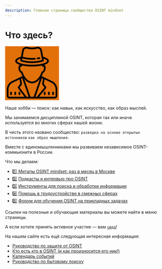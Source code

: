 ```yaml
---
description: Главная страница сообщества OSINT mindset
---
```


# Что здесь?

![](.gitbook/assets/image.png)

Наше хобби — поиск: как навык, как искусство, как образ мыслей.

Мы занимаемся дисциплиной OSINT, которая так или иначе используется во многих сферах нашей жизни.&#x20;

В честь этого названо сообщество: `разведка на основе открытых источников` `как образ мышления`.

Вместе с единомышленниками мы развиваем независимое OSINT-коммьюнити в России.

Что мы делаем:

* [1️⃣ Митапы OSINT mindset: раз в месяц в Москве](https://osint-mindset.gitbook.io/index/mitapy-i-podkasty)
* [2️⃣](https://t.me/osint\_mindset/138) [Подкасты и интервью про OSINT](http://youtube.com/@osint\_mindset)
* [3️⃣](https://t.me/osint\_mindset/138) [Инструменты для поиска и обработки информации](https://github.com/soxoj)
* [4️⃣](https://t.me/osint\_mindset/138) [Помощь в трудоустройстве в смежных сферах](https://t.me/osint\_mindset/144)
* [5️⃣](https://t.me/osint\_mindset/138) [Форум для обучения OSINT на прикладных задачах](https://t.me/osint\_mindset/150)

Ссылки на полезные и обучающие материалы вы можете найти в меню страницы.

А если хотите принять активное участие — вам [`сюда`](https://docs.google.com/forms/d/e/1FAIpQLScXQhUQ1pF\_-rp6lx-sb9MSBx1e1Qmj60zmkw04Wdls\_m2iEQ/viewform)!

На нашем сайте есть ещё следующая интересная информация:

* [Руководство по защите от OSINT](https://osint-mindset.gitbook.io/counter-osint)
* [Кто есть кто в OSINT (и как произносится его ник!)](https://soxoj.github.io/dictionary/)
* [Календарь событий](https://calendar.online/dc3ea64f7d705161a729)
* [Руководство по бытовому поиску](https://osint-mindset.gitbook.io/everyday-osint/)
